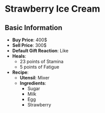 # Strawberry Ice Cream

## Basic Information

- **Buy Price**: 400$
- **Sell Price**: 300$
- **Default Gift Reaction**: Like
- **Heals**:
  - 23 points of Stamina
  - 5 points of Fatigue
- **Recipe**:
  - **Utensil**: Mixer
  - **Ingredients**:
    - Sugar
    - Milk
    - Egg
    - Strawberry